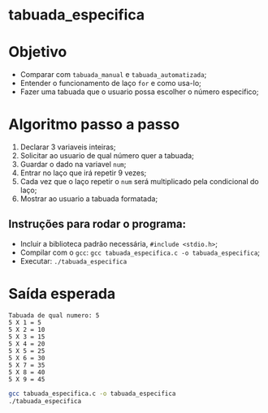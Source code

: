 # tabuada_especifica

# Objetivo
- Comparar com `tabuada_manual` e `tabuada_automatizada`;
- Entender o funcionamento de laço `for` e como usa-lo;
- Fazer uma tabuada que o usuario possa escolher o número especifico;

# Algoritmo passo a passo

1. Declarar 3 variaveis inteiras;
2. Solicitar ao usuario de qual número quer a tabuada;
3. Guardar o dado na variavel `num`;
4. Entrar no laço que irá repetir 9 vezes;
5. Cada vez que o laço repetir o `num` será multiplicado pela condicional do laço;
6. Mostrar ao usuario a tabuada formatada;

## Instruções para rodar o programa:
- Incluir a biblioteca padrão necessária, `#include <stdio.h>`;
- Compilar com o `gcc`: `gcc tabuada_especifica.c -o tabuada_especifica`;
- Executar: `./tabuada_especifica`

# Saída esperada
```
Tabuada de qual numero: 5
5 X 1 = 5
5 X 2 = 10
5 X 3 = 15
5 X 4 = 20
5 X 5 = 25
5 X 6 = 30
5 X 7 = 35
5 X 8 = 40
5 X 9 = 45
```

```bash
gcc tabuada_especifica.c -o tabuada_especifica
./tabuada_especifica